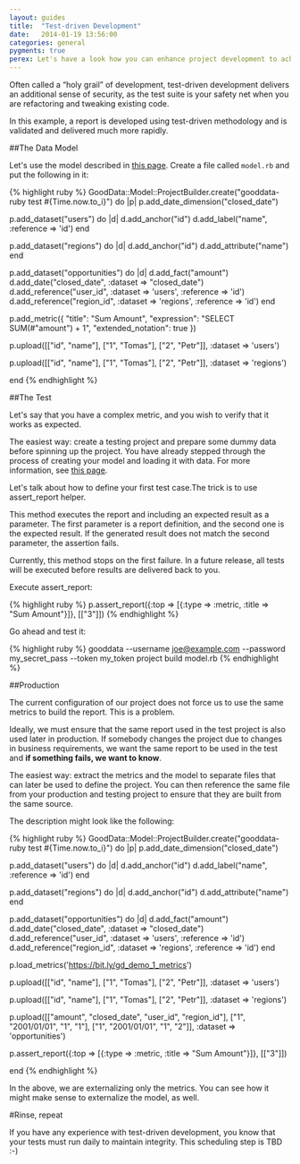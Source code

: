 ```yaml
---
layout: guides
title:  "Test-driven Development"
date:   2014-01-19 13:56:00
categories: general
pygments: true
perex: Let's have a look how you can enhance project development to achieve test-driven development of your reports and projects. 
---
```


Often called a “holy grail” of development, test-driven development delivers an additional sense of security, as the test suite is your safety net when you are refactoring and tweaking existing code. 

In this example, a report is developed using test-driven methodology and is validated and delivered much more rapidly.


##The Data Model

Let's use the model described in [this page](http://sdk.gooddata.com/gooddata-ruby/recipe/model). Create a file called `model.rb` and put the following in it:

{% highlight ruby %}
GoodData::Model::ProjectBuilder.create("gooddata-ruby test #{Time.now.to_i}") do |p|
  p.add_date_dimension("closed_date")

  p.add_dataset("users") do |d|
    d.add_anchor("id")
    d.add_label("name", :reference => 'id')
  end

  p.add_dataset("regions") do |d|
    d.add_anchor("id")
    d.add_attribute("name")
  end

  p.add_dataset("opportunities") do |d|
    d.add_fact("amount")
    d.add_date("closed_date", :dataset => "closed_date")
    d.add_reference("user_id", :dataset => 'users', :reference => 'id')
    d.add_reference("region_id", :dataset => 'regions', :reference => 'id')
  end

  p.add_metric({
    "title": "Sum Amount",
    "expression": "SELECT SUM(#\"amount\") + 1",
    "extended_notation": true
  })

  p.upload([["id", "name"],
            ["1", "Tomas"],
            ["2", "Petr"]], :dataset => 'users')

  p.upload([["id", "name"],
            ["1", "Tomas"],
            ["2", "Petr"]], :dataset => 'regions')

end
{% endhighlight %}

##The Test

Let's say that you have a complex metric, and you wish to verify that it works as expected. 

The easiest way: create a testing project and prepare some dummy data before spinning up the project. You have already stepped through the process of creating your model and loading it with data. For more information, see [this page](http://sdk.gooddata.com/gooddata-ruby/recipe/model).

Let's talk about how to define your first test case.The trick is to use assert_report helper. 

This method executes the report and including an expected result as a parameter. The first parameter is a report definition, and the second one is the expected result. If the generated result does not match the second parameter, the assertion fails.

Currently, this method stops on the first failure. In a future release, all tests will be executed before results are delivered back to you.

Execute assert_report:

{% highlight ruby %}
p.assert_report({:top => [{:type => :metric, :title => "Sum Amount"}]}, [["3"]])
{% endhighlight %}

Go ahead and test it:

{% highlight ruby %}
gooddata --username joe@example.com --password my_secret_pass --token my_token project build model.rb
{% endhighlight %}

##Production


The current configuration of our project does not force us to use the same metrics to build the report. This is a problem. 

Ideally, we must ensure that the same report used in the test project is also used later in production. If somebody changes the project due to changes in business requirements, we want the same report to be used in the test and **if something fails, we want to know**.

The easiest way: extract the metrics and the model to separate files that can later be used to define the project. You can then reference the same file from your production and testing project to ensure that they are built from the same source.

The description might look like the following:

{% highlight ruby %}
GoodData::Model::ProjectBuilder.create("gooddata-ruby test #{Time.now.to_i}") do |p|
  p.add_date_dimension("closed_date")

  p.add_dataset("users") do |d|
    d.add_anchor("id")
    d.add_label("name", :reference => 'id')
  end

  p.add_dataset("regions") do |d|
    d.add_anchor("id")
    d.add_attribute("name")
  end

  p.add_dataset("opportunities") do |d|
    d.add_fact("amount")
    d.add_date("closed_date", :dataset => "closed_date")
    d.add_reference("user_id", :dataset => 'users', :reference => 'id')
    d.add_reference("region_id", :dataset => 'regions', :reference => 'id')
  end

  p.load_metrics('https://bit.ly/gd_demo_1_metrics')

  p.upload([["id", "name"],
            ["1", "Tomas"],
            ["2", "Petr"]], :dataset => 'users')

  p.upload([["id", "name"],
            ["1", "Tomas"],
            ["2", "Petr"]], :dataset => 'regions')

  p.upload([["amount", "closed_date", "user_id", "region_id"],
            ["1", "2001/01/01", "1", "1"],
            ["1", "2001/01/01", "1", "2"]], :dataset => 'opportunities')

  p.assert_report({:top => [{:type => :metric, :title => "Sum Amount"}]}, [["3"]])

end
{% endhighlight %}

In the above, we are externalizing only the metrics. You can see how it might make sense to externalize the model, as well.

#Rinse, repeat

If you have any experience with test-driven development, you know that your tests must run daily to maintain integrity. This scheduling step is TBD :-)

